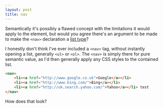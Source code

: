 ```yaml
---
layout: post
title: nav
---
```

Semantically it's possibly a flawed concept with the limitations it would apply to the element, but would you agree there's an argument to be made to make the <code class="language-markup">&lt;nav&gt;</code> declaration a <a title="HTML Lists" href="http://www.w3schools.com/html/html_lists.asp">list type</a>?

I honestly don't think I've ever included a <code class="language-markup">&lt;nav&gt;</code> tag, without instantly opening a list, generally <code class="language-markup">&lt;ul&gt;</code> or <code class="language-markup">&lt;ol&gt;</code>. The <code class="language-markup">&lt;nav&gt;</code> is simply there for pure semantic value, as I'd then generally apply any CSS styles to the contained list.

```html
<nav>
	<li><a href="http://www.google.co.uk">Google</a></li>
	<li><a href="http://www.bing.com/">Bing</a></li>
	<li><a href="http://uk.search.yahoo.com/">Yahoo</a></li> test
</nav>
```

How does that look?